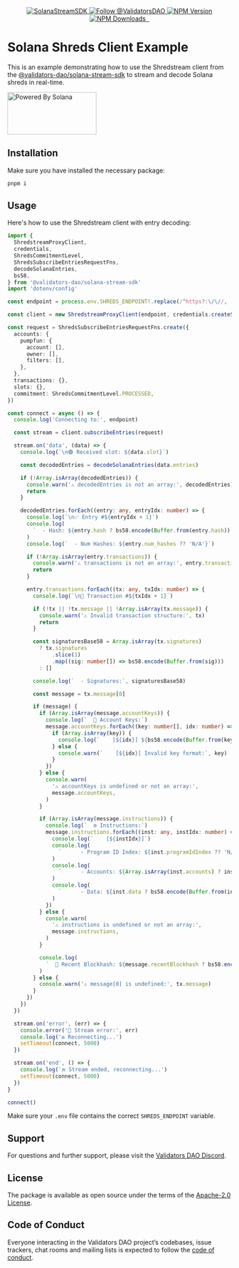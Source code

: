 <p align="center">
  <a href="https://slv.dev/" target="_blank">
    <img src="https://storage.validators.solutions/SolanaStreamSDK.jpg" alt="SolanaStreamSDK" />
  </a>
  <a href="https://twitter.com/intent/follow?screen_name=ValidatorsDAO" target="_blank">
    <img src="https://img.shields.io/twitter/follow/ValidatorsDAO.svg?label=Follow%20@ValidatorsDAO" alt="Follow @ValidatorsDAO" />
  </a>
  <a href="https://www.npmjs.com/package/@validators-dao/solana-stream-sdk">
    <img alt="NPM Version" src="https://img.shields.io/npm/v/@validators-dao/solana-stream-sdk?color=268bd2&label=version&logo=npm">
  </a>
  <a href="https://www.npmjs.com/package/@validators-dao/solana-stream-sdk">
    <img alt="NPM Downloads" src="https://img.shields.io/npm/dt/@validators-dao/solana-stream-sdk?color=cb4b16&label=npm%20downloads">
  </a>
  <a aria-label="License" href="https://github.com/ValidatorsDAO/solana-stream/blob/main/LICENSE.txt">
    <img alt="" src="https://badgen.net/badge/license/Apache/blue">
  </a>
  <a aria-label="Code of Conduct" href="https://github.com/ValidatorsDAO/solana-stream/blob/main/CODE_OF_CONDUCT.md">
    <img alt="" src="https://img.shields.io/badge/Contributor%20Covenant-2.1-4baaaa.svg">
  </a>
</p>

# Solana Shreds Client Example

This is an example demonstrating how to use the Shredstream client from the [@validators-dao/solana-stream-sdk](https://www.npmjs.com/package/@validators-dao/solana-stream-sdk) to stream and decode Solana shreds in real-time.

<a href="https://solana.com/">
  <img src="https://storage.slv.dev/PoweredBySolana.svg" alt="Powered By Solana" width="200px" height="95px">
</a>

## Installation

Make sure you have installed the necessary package:

```bash
pnpm i
```

## Usage

Here's how to use the Shredstream client with entry decoding:

```typescript
import {
  ShredstreamProxyClient,
  credentials,
  ShredsCommitmentLevel,
  ShredsSubscribeEntriesRequestFns,
  decodeSolanaEntries,
  bs58,
} from '@validators-dao/solana-stream-sdk'
import 'dotenv/config'

const endpoint = process.env.SHREDS_ENDPOINT!.replace(/^https?:\/\//, '')

const client = new ShredstreamProxyClient(endpoint, credentials.createSsl())

const request = ShredsSubscribeEntriesRequestFns.create({
  accounts: {
    pumpfun: {
      account: [],
      owner: [],
      filters: [],
    },
  },
  transactions: {},
  slots: {},
  commitment: ShredsCommitmentLevel.PROCESSED,
})

const connect = async () => {
  console.log('Connecting to:', endpoint)

  const stream = client.subscribeEntries(request)

  stream.on('data', (data) => {
    console.log(`\n🟢 Received slot: ${data.slot}`)

    const decodedEntries = decodeSolanaEntries(data.entries)

    if (!Array.isArray(decodedEntries)) {
      console.warn('⚠️ decodedEntries is not an array:', decodedEntries)
      return
    }

    decodedEntries.forEach((entry: any, entryIdx: number) => {
      console.log(`\n✅ Entry #${entryIdx + 1}`)
      console.log(
        `  - Hash: ${entry.hash ? bs58.encode(Buffer.from(entry.hash)) : 'N/A'}`,
      )
      console.log(`  - Num Hashes: ${entry.num_hashes ?? 'N/A'}`)

      if (!Array.isArray(entry.transactions)) {
        console.warn('⚠️ transactions is not an array:', entry.transactions)
        return
      }

      entry.transactions.forEach((tx: any, txIdx: number) => {
        console.log(`\n📄 Transaction #${txIdx + 1}`)

        if (!tx || !tx.message || !Array.isArray(tx.message)) {
          console.warn('⚠️ Invalid transaction structure:', tx)
          return
        }

        const signaturesBase58 = Array.isArray(tx.signatures)
          ? tx.signatures
              .slice(1)
              .map((sig: number[]) => bs58.encode(Buffer.from(sig)))
          : []

        console.log(`  - Signatures:`, signaturesBase58)

        const message = tx.message[0]

        if (message) {
          if (Array.isArray(message.accountKeys)) {
            console.log(`  🔑 Account Keys:`)
            message.accountKeys.forEach((key: number[], idx: number) => {
              if (Array.isArray(key)) {
                console.log(`    [${idx}] ${bs58.encode(Buffer.from(key))}`)
              } else {
                console.warn(`    [${idx}] Invalid key format:`, key)
              }
            })
          } else {
            console.warn(
              '⚠️ accountKeys is undefined or not an array:',
              message.accountKeys,
            )
          }

          if (Array.isArray(message.instructions)) {
            console.log(`  ⚙️ Instructions:`)
            message.instructions.forEach((inst: any, instIdx: number) => {
              console.log(`    [${instIdx}]`)
              console.log(
                `      - Program ID Index: ${inst.programIdIndex ?? 'N/A'}`,
              )
              console.log(
                `      - Accounts: ${Array.isArray(inst.accounts) ? inst.accounts.join(', ') : 'N/A'}`,
              )
              console.log(
                `      - Data: ${inst.data ? bs58.encode(Buffer.from(inst.data)) : 'N/A'}`,
              )
            })
          } else {
            console.warn(
              '⚠️ instructions is undefined or not an array:',
              message.instructions,
            )
          }

          console.log(
            `  📌 Recent Blockhash: ${message.recentBlockhash ? bs58.encode(Buffer.from(message.recentBlockhash)) : 'N/A'}`,
          )
        } else {
          console.warn('⚠️ message[0] is undefined:', tx.message)
        }
      })
    })
  })

  stream.on('error', (err) => {
    console.error('🚨 Stream error:', err)
    console.log('♻️ Reconnecting...')
    setTimeout(connect, 5000)
  })

  stream.on('end', () => {
    console.log('🔚 Stream ended, reconnecting...')
    setTimeout(connect, 5000)
  })
}

connect()
```

Make sure your `.env` file contains the correct `SHREDS_ENDPOINT` variable.

## Support

For questions and further support, please visit the [Validators DAO Discord](https://discord.gg/C7ZQSrCkYR).

## License

The package is available as open source under the terms of the
[Apache-2.0 License](https://www.apache.org/licenses/LICENSE-2.0).

## Code of Conduct

Everyone interacting in the Validators DAO project’s codebases, issue trackers, chat rooms
and mailing lists is expected to follow the
[code of conduct](https://github.com/ValidatorsDAO/solana-stream/blob/main/CODE_OF_CONDUCT.md).
